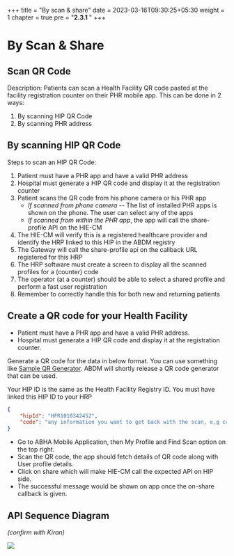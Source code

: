 +++
title = "By scan & share"
date = 2023-03-16T09:30:25+05:30
weight = 1
chapter = true
pre = "<b>2.3.1 </b>"
+++

# By Scan & Share

## Scan QR Code

Description: Patients can scan a Health Facility QR code pasted at the facility registration counter on their PHR mobile app. This can be done in 2 ways:
1. By scanning HIP QR Code
2. By scanning PHR address

## By scanning HIP QR Code

Steps to scan an HIP QR Code:
1. Patient must have a PHR app and have a valid PHR address
2. Hospital must generate a HIP QR code and display it at the registration counter
3. Patient scans the QR code from his phone camera or his PHR app 
	- *If scanned from phone camera* -- The list of installed PHR apps is shown on the phone. The user can select any of the apps 
	- *If scanned from within the PHR app*, the app will call the share-profile API on the HIE-CM 
4. The HIE-CM will verify this is a registered healthcare provider and identify the HRP linked to this HIP in the ABDM registry 
5. The Gateway will call the share-profile api on the callback URL registered for this HRP
6. The HRP software must create a screen to display all the scanned profiles for a (counter) code
7. The operator (at a counter) should be able to select a shared profile and perform a fast user registration 
8. Remember to correctly handle this for both new and returning patients


## Create a QR code for your Health Facility

- Patient must have a PHR app and have a valid PHR address.
- Hospital must generate a HIP QR code and display it at the registration counter.

Generate a QR code for the data in below format. You can use something like [Sample QR Generator](https://www.the-qrcode-generator.com/). ABDM will shortly release a QR code generator that can be used.

Your HIP ID is the same as the Health Facility Registry ID. You must have linked this HIP ID to your HRP

```json
{
    "hipId": "HFR1010342452",
    "code": "any information you want to get back with the scan, e,g counterId, Dept Id"
}
```

- Go to ABHA Mobile Application, then My Profile and Find Scan option on the top right.
- Scan the QR code, the app should fetch details of QR code along with User profile details.
- Click on share which will make HIE-CM call the expected API on HIP side.
- The successful message would be shown on app once the on-share callback is given.


## API Sequence Diagram

*(confirm with Kiran)*

[![](https://mermaid.ink/img/pako:eNqVkU9LA0EMxb_KkJPC1vHiZQ4FpaCXYnE9yVziTrY7sJOs80ctpd_dqdaTpdRbCO_3XsjbQieOwECit0Lc0cLjOmKwfHu3WKoW2b3Kp7rHTB-4mc3nD08rs3psn_W7XN3oCbMnzklPUXo_kk4DRrJcVVV7zOIULDw7l7-ufEkUNZY8aM8-K6UuHAVR-83lyfuPetTwvc2_szvh3sdzHvYn74BCA4FiQO9qD1vLSlnIAwWyYOroqMcyZguWd1VaYWk33IHJsVADZXI161AbmB7HVLfkfJa4_On2u-IGJuQXkV_N7guWsayK?type=png)](https://mermaid.live/edit#pako:eNqVkU9LA0EMxb_KkJPC1vHiZQ4FpaCXYnE9yVziTrY7sJOs80ctpd_dqdaTpdRbCO_3XsjbQieOwECit0Lc0cLjOmKwfHu3WKoW2b3Kp7rHTB-4mc3nD08rs3psn_W7XN3oCbMnzklPUXo_kk4DRrJcVVV7zOIULDw7l7-ufEkUNZY8aM8-K6UuHAVR-83lyfuPetTwvc2_szvh3sdzHvYn74BCA4FiQO9qD1vLSlnIAwWyYOroqMcyZguWd1VaYWk33IHJsVADZXI161AbmB7HVLfkfJa4_On2u-IGJuQXkV_N7guWsayK)
